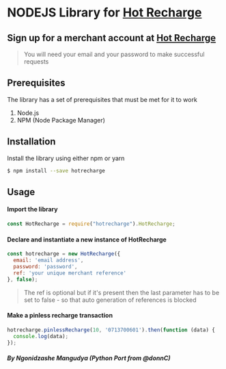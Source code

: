 # NODEJS Library for  [Hot Recharge](https://ssl.hot.co.zw)

## Sign up for a merchant account at [Hot Recharge](https://ssl.hot.co.zw)

> You will need your email and your password to make successful requests

## Prerequisites

The library has a set of prerequisites that must be met for it to work

1. Node.js
2. NPM (Node Package Manager)

## Installation

Install the library using either npm or yarn

```sh
$ npm install --save hotrecharge
```

## Usage

#### Import the library
```javascript
const HotRecharge = require("hotrecharge").HotRecharge;
```

#### Declare and instantiate a new instance of HotRecharge
```javascript
const hotrecharge = new HotRecharge({
  email: 'email address',
  password: 'password',
  ref: 'your unique merchant reference'
}, false);
```

> The ref is optional but if it's present then the last parameter has to be set to false - so that auto generation of references is blocked

#### Make a pinless recharge transaction
```javascript
hotrecharge.pinlessRecharge(10, '0713700601').then(function (data) {
  console.log(data);
});
```


##### By Ngonidzashe Mangudya (Python Port from @donnC)